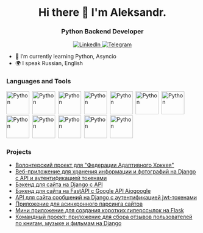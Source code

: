 <div id="header" align="center">
  <h1>Hi there 👋 I'm Aleksandr.</h1>
  <h3>Python Backend Developer</h3>
</div>

<div id="socials" align="center">
  <a href="https://www.linkedin.com/in/aleksandrpu/">
    <img src="https://img.shields.io/badge/LinkedIn-blue?style=for-the-badge&logo=linkedin&logoColor=white"
      alt="LinkedIn"/>
  </a>
  <a href="https://t.me/aleksandr_shd">
    <img src="https://img.shields.io/badge/Telegram-blue?style=for-the-badge&logo=telegram&logoColor=white"
      alt="Telegram"/>
  </a>
</div>

<!--
**AleksandrPU/AleksandrPU** is a ✨ _special_ ✨ repository because its `README.md` (this file) appears on your GitHub profile.

Here are some ideas to get you started:

- 🔭 I’m currently working on ...
- 🌱 I’m currently learning ...
- 👯 I’m looking to collaborate on ...
- 🤔 I’m looking for help with ...
- 💬 Ask me about ...
- 📫 How to reach me: ...
- 😄 Pronouns: ...
- ⚡ Fun fact: ...
-->

<div id="about">
  <ul>
    <li>🌱 I’m currently learning Python, Asyncio</li>
<!--    <li>📫 How to reach me: <a href="https://t.me/aleksandr_shd">Telegram</a></li> -->
    <li>🌍 I speak Russian, English</li>
  </ul>
</div>

<div id="tools">
  <h3>Languages and Tools</h3>
  <img src="https://cdn.jsdelivr.net/gh/devicons/devicon@latest/icons/python/python-original-wordmark.svg"
    title="Python" width="60" height="60" />&nbsp;
   <img src="https://cdn.jsdelivr.net/gh/devicons/devicon@latest/icons/django/django-plain-wordmark.svg"
    title="Python" width="60" height="60" />&nbsp;
   <img src="https://cdn.jsdelivr.net/gh/devicons/devicon@latest/icons/djangorest/djangorest-line.svg"
    title="Python" width="60" height="60" />&nbsp;
   <img src="https://cdn.jsdelivr.net/gh/devicons/devicon@latest/icons/fastapi/fastapi-original.svg"
    title="Python" width="60" height="60" />&nbsp;
   <img src="https://cdn.jsdelivr.net/gh/devicons/devicon@latest/icons/flask/flask-original.svg"
    title="Python" width="60" height="60" />&nbsp;
   <img src="https://cdn.jsdelivr.net/gh/devicons/devicon@latest/icons/html5/html5-original-wordmark.svg"
    title="Python" width="60" height="60" />&nbsp;
   <img src="https://cdn.jsdelivr.net/gh/devicons/devicon@latest/icons/css3/css3-original-wordmark.svg"
    title="Python" width="60" height="60" />&nbsp;
   <img src="https://cdn.jsdelivr.net/gh/devicons/devicon@latest/icons/sqlalchemy/sqlalchemy-original.svg"
    title="Python" width="60" height="60" />&nbsp;
   <img src="https://cdn.jsdelivr.net/gh/devicons/devicon@latest/icons/postgresql/postgresql-original-wordmark.svg"
    title="Python" width="60" height="60" />&nbsp;
   <img src="https://cdn.jsdelivr.net/gh/devicons/devicon@latest/icons/redis/redis-original-wordmark.svg"
    title="Python" width="60" height="60" />&nbsp;
   <img src="https://cdn.jsdelivr.net/gh/devicons/devicon@latest/icons/pytest/pytest-original-wordmark.svg"
    title="Python" width="60" height="60" />&nbsp;
   <img src="https://cdn.jsdelivr.net/gh/devicons/devicon@latest/icons/docker/docker-original-wordmark.svg"
    title="Python" width="60" height="60" />&nbsp;
  <!--
   <img src="https://cdn.jsdelivr.net/gh/devicons/devicon@latest/icons/git/git-original-wordmark.svg"
    title="Python" width="60" height="60" />&nbsp;
   <img src="https://cdn.jsdelivr.net/gh/devicons/devicon@latest/icons/nginx/nginx-original.svg"
    title="Python" width="60" height="60" />&nbsp;
   <img src="https://cdn.jsdelivr.net/gh/devicons/devicon@latest/icons/pycharm/pycharm-original.svg"
    title="Python" width="60" height="60" />&nbsp;
   <img src="https://cdn.jsdelivr.net/gh/devicons/devicon@latest/icons/vscode/vscode-original-wordmark.svg"
    title="Python" width="60" height="60" />&nbsp;
   <img src="https://cdn.jsdelivr.net/gh/devicons/devicon@latest/icons/postman/postman-original.svg"
    title="Python" width="60" height="60" />&nbsp;
   <img src="https://cdn.jsdelivr.net/gh/devicons/devicon@latest/icons/poetry/poetry-original.svg"
    title="Python" width="60" height="60" />&nbsp;
  -->
</div>

<!--
<div id="stat" align="center">
  <img src="https://github-profile-summary-cards.vercel.app/api/cards/profile-details?username=AleksandrPU&theme=github" />
  <img src="https://github-profile-summary-cards.vercel.app/api/cards/most-commit-language?username=AleksandrPU&theme=github" />
  <img src="https://github-profile-summary-cards.vercel.app/api/cards/stats?username=AleksandrPU&theme=github" />
</div>
-->
<div id="projects">
  <h3>Projects</h3>
  <ul>
    <li><a href="https://github.com/Studio-Yandex-Practicum/adaptive_hockey_federation">Волонтерский проект для "Федерации Адаптивного Хоккея"</a></li>
    <li><a href="https://github.com/AleksandrPU/kittygram_final">Веб-приложение для хранения информации и фотографий на Django с API и аутентификацией токенами</a></li>
    <li><a href="https://github.com/AleksandrPU/foodgram-project-react">Бэкенд для сайта на Django с API</a></li>
    <li><a href="https://github.com/AleksandrPU/QRkot_spreadsheets">Бэкенд для сайта на FastAPI с Google API Aiogoogle</a></li>
    <li><a href="https://github.com/AleksandrPU/api_final_yatube">API для сайта сообщений на Django с аутентификацией jwt-токенами</a></li>
    <li><a href="https://github.com/AleksandrPU/scrapy_parser_pep">Приложение для асинхронного парсинга сайтов</a></li>
    <li><a href="https://github.com/AleksandrPU/yacut">Мини приложение для создания коротких гиперссылок на Flask</a></li>
    <li><a href="https://github.com/zhmur-dev/api_yamdb">Командный проект: приложение для сбора отзывов пользователей по книгам, музыке и фильмам на Django</a></li> 
  </ul>
